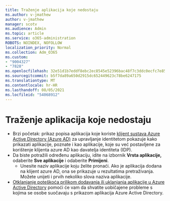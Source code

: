 ```yaml
---
title: Traženje aplikacija koje nedostaju
ms.author: v-jmathew
author: v-jmathew
manager: scotv
ms.audience: Admin
ms.topic: article
ms.service: o365-administration
ROBOTS: NOINDEX, NOFOLLOW
localization_priority: Normal
ms.collection: Adm_O365
ms.custom:
- "9004327"
- "7828"
ms.openlocfilehash: 32e51d1b7eddf8ebc2ec8545e52396bac48f7c3ddc0ecfc7e85aea50ed5c452a
ms.sourcegitcommit: b5f7da89a650d2915dc652449623c78be6247175
ms.translationtype: MT
ms.contentlocale: hr-HR
ms.lasthandoff: 08/05/2021
ms.locfileid: "54068912"
---
```

# <a name="find-missing-applications"></a>Traženje aplikacija koje nedostaju

- Brzi početak: prikaz popisa aplikacija koje koriste [klijent sustava Azure Active Directory (Azure AD)](https://docs.microsoft.com/azure/active-directory/manage-apps/view-applications-portal) za upravljanje identitetom pokazuje kako prikazati aplikacije, poznate i kao aplikacije, koje su već postavljene za korištenje klijenta azure AD kao davatelja identiteta (IDP).
- Da biste potražili određenu aplikaciju, idite na izbornik **Vrsta aplikacije,** odaberite **Sve aplikacije** i odaberite **Primijeni**.
  - Unesite naziv aplikacije koju želite pronaći. Ako je aplikacija dodana na klijent azure AD, ona se prikazuje u rezultatima pretraživanja. Možete unijeti i prvih nekoliko slova naziva aplikacije.
- [Otklanjanje poteškoća prilikom dodavanja ili uklanjanja aplikacije u Azure Active Directory](https://docs.microsoft.com/azure/active-directory/manage-apps/troubleshoot-adding-apps) pomoći će vam da shvatite uobičajene probleme s kojima se osobe suočavaju s prikazom aplikacija Azure Active Directory.
